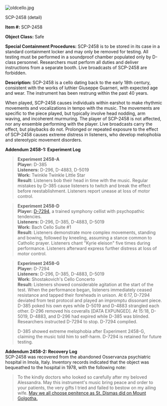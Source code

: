 ![oldcello.jpg](http://scp-wiki.wdfiles.com/local--files/scp-2458/oldcello.jpg)

SCP-2458 (detail)

**Item #:** SCP-2458

**Object Class:** Safe

**Special Containment Procedures:** SCP-2458 is to be stored in its case in a standard containment locker and may only be removed for testing. All testing must be performed in a soundproof chamber populated only by D-class personnel. Researchers must perform all duties and deliver instructions from a separate booth. Live broadcasts of SCP-2458 are forbidden.

**Description:** SCP-2458 is a cello dating back to the early 18th century, consistent with the works of luthier Giuseppe Guarneri, with expected age and wear. The instrument has been restrung within the past 40 years.

When played, SCP-2458 causes individuals within earshot to make rhythmic movements and vocalizations in tempo with the music. The movements are specific to the piece played, but typically involve head nodding, arm waving, and incoherent murmuring. The player of SCP-2458 is not affected, nor any ensemble performing with the player. Live broadcasts carry the effect, but playbacks do not. Prolonged or repeated exposure to the effect of SCP-2458 causes extreme distress in listeners, who develop melophobia and stereotypic movement disorders.

**Addendum 2458-1: Experiment Log**

> **Experiment 2458-A**  
> **Player:** D-385  
> **Listeners:** D-296, D-4883, D-5019  
> **Work:** Twinkle Twinkle Little Star  
> **Result:** Listeners bob their head in time with the music. Regular mistakes by D-385 cause listeners to twitch and break the effect before reestablishment. Listeners report unease at loss of motor control.

> **Experiment 2458-D**  
> **Player:** [D-7294](/scp-847), a trained symphony cellist with psychopathic tendencies.  
> **Listeners:** D-296, D-385, D-4883, D-5019  
> **Work:** Bach Cello Suite #1  
> **Result:** Listeners demonstrate more complex movements, standing and bowing, followed by kneeling, assuming a stance common to Catholic prayer. Listeners chant "Kyrie eleison" five times during performance. Listeners afterward express further distress at loss of motor control.

> **Experiment 2458-G**  
> **Player:** D-7294  
> **Listeners:** D-296, D-385, D-4883, D-5019  
> **Work:** Shostakovich's Cello Concerto  
> **Result:** Listeners showed considerable agitation at the start of the test. When the performance began, listeners immediately ceased resistance and tapped their foreheads in unison. At 6:17, D-7294 deviated from test protocol and played an impromptu dissonant piece. D-385 poked his own eyes while D-5019 and D-4883 strangled each other. D-296 removed his coveralls \[DATA EXPUNGED\]. At 15:18, D-5019, D-4883, and D-296 had expired while D-385 was blinded. Researchers instructed D-7294 to stop. D-7294 complied.
> 
> D-385 showed extreme melophobia after Experiment 2458-G, claiming the music told him to self-harm. D-7294 is retained for future testing.

**Addendum 2458-2: Recovery Log**  
SCP-2458 was recovered from the abandoned Osservanza psychiatric hospital in Imola, Italy. Inventory records indicated that the object was bequeathed to the hospital in 1978, with the following note:

> To the kindly doctors who looked so carefully after my beloved Alessandra. May this instrument's music bring peace and order to your patients, the very gifts I tried and failed to bestow on my ailing wife. [May we all choose penitence as St. Dismas did on Mount Golgotha.](http://www.scp-wiki.net/on-mount-golgotha-hub)